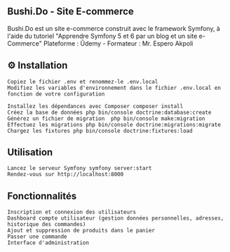 ## Bushi.Do - Site E-commerce

Bushi.Do est un site e-commerce construit avec le framework Symfony,
à l'aide du tutoriel "Apprendre Symfony 5 et 6 par un blog et un site e-Commerce"
Plateforme : Ûdemy  -  Formateur : Mr. Espero Akpoli

## ⚙️ Installation

    Copiez le fichier .env et renommez-le .env.local
    Modifiez les variables d'environnement dans le fichier .env.local en fonction de votre configuration

    Installez les dépendances avec Composer composer install
    Créez la base de données php bin/console doctrine:database:create
    Générez un fichier de migration  php bin/console make:migration
    Effectuez les migrations php bin/console doctrine:migrations:migrate
    Chargez les fixtures php bin/console doctrine:fixtures:load

## Utilisation

    Lancez le serveur Symfony symfony server:start
    Rendez-vous sur http://localhost:8000

## Fonctionnalités

    Inscription et connexion des utilisateurs
    Dashboard compte utilisateur (gestion données personnelles, adresses, historique des commandes)
    Ajout et suppression de produits dans le panier
    Passer une commande
    Interface d'administration
